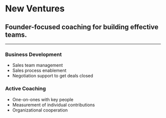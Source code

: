 # New Ventures
## Founder-focused coaching for building effective teams.
---
### Business Development
  - Sales team management
  - Sales process enablement
  - Negotiation support to get deals closed
### Active Coaching
  - One-on-ones with key people
  - Measurement of individual contributions
  - Organizational cooperation
